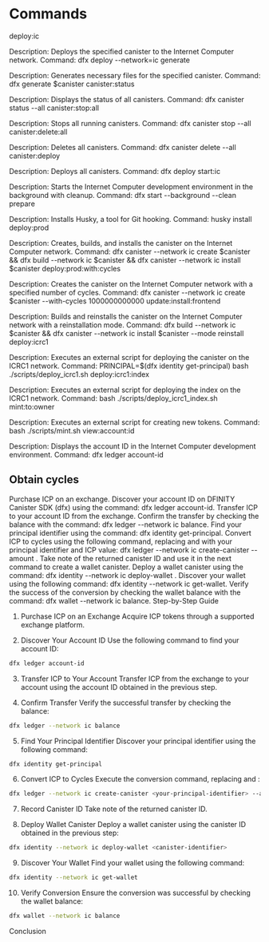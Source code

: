 # Commands

deploy:ic

Description: Deploys the specified canister to the Internet Computer network.
Command: dfx deploy --network=ic
generate

Description: Generates necessary files for the specified canister.
Command: dfx generate $canister
canister:status

Description: Displays the status of all canisters.
Command: dfx canister status --all
canister:stop:all

Description: Stops all running canisters.
Command: dfx canister stop --all
canister:delete:all

Description: Deletes all canisters.
Command: dfx canister delete --all
canister:deploy

Description: Deploys all canisters.
Command: dfx deploy
start:ic

Description: Starts the Internet Computer development environment in the background with cleanup.
Command: dfx start --background --clean
prepare

Description: Installs Husky, a tool for Git hooking.
Command: husky install
deploy:prod

Description: Creates, builds, and installs the canister on the Internet Computer network.
Command: dfx canister --network ic create $canister && dfx build --network ic $canister && dfx canister --network ic install $canister
deploy:prod:with:cycles

Description: Creates the canister on the Internet Computer network with a specified number of cycles.
Command: dfx canister --network ic create $canister --with-cycles 1000000000000
update:install:frontend

Description: Builds and reinstalls the canister on the Internet Computer network with a reinstallation mode.
Command: dfx build --network ic $canister && dfx canister --network ic install $canister --mode reinstall
deploy:icrc1

Description: Executes an external script for deploying the canister on the ICRC1 network.
Command: PRINCIPAL=$(dfx identity get-principal) bash ./scripts/deploy_icrc1.sh
deploy:icrc1:index

Description: Executes an external script for deploying the index on the ICRC1 network.
Command: bash ./scripts/deploy_icrc1_index.sh
mint:to:owner

Description: Executes an external script for creating new tokens.
Command: bash ./scripts/mint.sh
view:account:id

Description: Displays the account ID in the Internet Computer development environment.
Command: dfx ledger account-id


## Obtain cycles
Purchase ICP on an exchange.
Discover your account ID on DFINITY Canister SDK (dfx) using the command: dfx ledger account-id.
Transfer ICP to your account ID from the exchange.
Confirm the transfer by checking the balance with the command: dfx ledger --network ic balance.
Find your principal identifier using the command: dfx identity get-principal.
Convert ICP to cycles using the following command, replacing <your-principal-identifier> and <icp-tokens> with your principal identifier and ICP value: dfx ledger --network ic create-canister <your-principal-identifier> --amount <icp-tokens>.
Take note of the returned canister ID and use it in the next command to create a wallet canister.
Deploy a wallet canister using the command: dfx identity --network ic deploy-wallet <canister-identifier>.
Discover your wallet using the following command: dfx identity --network ic get-wallet.
Verify the success of the conversion by checking the wallet balance with the command: dfx wallet --network ic balance.
Step-by-Step Guide
1. Purchase ICP on an Exchange
Acquire ICP tokens through a supported exchange platform.

2. Discover Your Account ID
Use the following command to find your account ID:

```bash
dfx ledger account-id
```
3. Transfer ICP to Your Account
Transfer ICP from the exchange to your account using the account ID obtained in the previous step.

4. Confirm Transfer
Verify the successful transfer by checking the balance:

```bash
dfx ledger --network ic balance
```
5. Find Your Principal Identifier
Discover your principal identifier using the following command:

```bash
dfx identity get-principal
```
6. Convert ICP to Cycles
Execute the conversion command, replacing <your-principal-identifier> and <icp-tokens>:

```bash
dfx ledger --network ic create-canister <your-principal-identifier> --amount <icp-tokens>
```
7. Record Canister ID
Take note of the returned canister ID.

8. Deploy Wallet Canister
Deploy a wallet canister using the canister ID obtained in the previous step:

```bash
dfx identity --network ic deploy-wallet <canister-identifier>
```
9. Discover Your Wallet
Find your wallet using the following command:

```bash
dfx identity --network ic get-wallet
```
10. Verify Conversion
Ensure the conversion was successful by checking the wallet balance:

```bash
dfx wallet --network ic balance
```
Conclusion